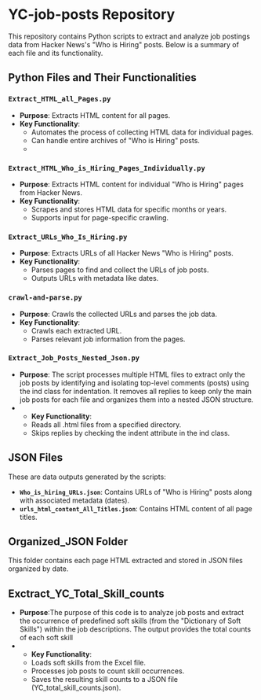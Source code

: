 # YC-job-posts Repository

This repository contains Python scripts to extract and analyze job postings data from Hacker News's "Who is Hiring" posts. Below is a summary of each file and its functionality.
## Python Files and Their Functionalities

### `Extract_HTML_all_Pages.py`
- **Purpose**: Extracts HTML content for all pages.
- **Key Functionality**:
  - Automates the process of collecting HTML data for individual pages.
  - Can handle entire archives of "Who is Hiring" posts.
  - 
### `Extract_HTML_Who_is_Hiring_Pages_Individually.py`
- **Purpose**: Extracts HTML content for individual "Who is Hiring" pages from Hacker News.
- **Key Functionality**:
  - Scrapes and stores HTML data for specific months or years.
  - Supports input for page-specific crawling.
  
### `Extract_URLs_Who_Is_Hiring.py`
- **Purpose**: Extracts URLs of all Hacker News "Who is Hiring" posts.
- **Key Functionality**:
  - Parses pages to find and collect the URLs of job posts.
  - Outputs URLs with metadata like dates.
  
### `crawl-and-parse.py`
- **Purpose**: Crawls the collected URLs and parses the job data.
- **Key Functionality**:
  - Crawls each extracted URL.
  - Parses relevant job information from the pages.
  
### `Extract_Job_Posts_Nested_Json.py`
- **Purpose**: The script processes multiple HTML files to extract only the job posts by identifying and isolating top-level comments (posts) using the ind class for indentation. It removes all replies to keep only the main job posts for each file and organizes them into a nested JSON structure.
- - **Key Functionality**:
  - Reads all .html files from a specified directory.
  - Skips replies by checking the indent attribute in the ind class.

## JSON Files
These are data outputs generated by the scripts:
- **`Who_is_hiring_URLs.json`**: Contains URLs of "Who is Hiring" posts along with associated metadata (dates).
- **`urls_html_content_All_Titles.json`**: Contains HTML content of all page titles.

## Organized_JSON Folder
This folder contains each page HTML extracted and stored in JSON files organized by date.

## Exctract_YC_Total_Skill_counts
- **Purpose**:The purpose of this code is to analyze job posts and extract the occurrence of predefined soft skills (from the "Dictionary of Soft Skills") within the job descriptions. The output provides the total counts of each soft skill
- - **Key Functionality**:
  - Loads soft skills from the Excel file.
  - Processes job posts to count skill occurrences.
  - Saves the resulting skill counts to a JSON file (YC_total_skill_counts.json).


